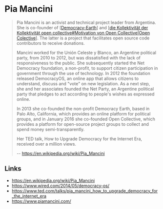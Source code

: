 # Pia Mancini

> Pia Mancini is an activist and technical project leader from Argentina. She is co-founder of [[Democracy-Earth]] and [[die Kollektivität der Kollektivität open collective#Motivation von Open Collective|Open Colective]]. The latter is a project that facilitates open source code contributors to receive donations.
> 
> Mancini worked for the Unión Celeste y Blanco, an Argentine political party, from 2010 to 2012, but was dissatisfied with the lack of responsiveness to the public. She subsequently started the Net Democracy foundation, a non-profit, to support citizen participation in government through the use of technology. In 2012 the foundation released DemocracyOS, an online app that allows citizens to understand, discuss and "vote" on new legislation. As a next step, she and her associates founded the Net Party, an Argentine political party that pledges to act according to people's wishes as expressed online.
> 
> In 2013 she co-founded the non-profit Democracy Earth, based in Palo Alto, California, which provides an online platform for political groups, and in January 2016 she co-founded Open Collective, which provides a platform for open-source project groups to collect and spend money semi-transparently.
> 
> Her TED talk, How to Upgrade Democracy for the Internet Era, received over a million views.
> 
> -- https://en.wikipedia.org/wiki/Pia_Mancini

## Links
* https://en.wikipedia.org/wiki/Pia_Mancini
* https://www.wired.com/2014/05/democracy-os/
* https://www.ted.com/talks/pia_mancini_how_to_upgrade_democracy_for_the_internet_era
* https://www.piamancini.com/

[Democracy-Earth]: democracy-earth.md "democracy.earth"
[die Kollektivität der Kollektivität open collective#Motivation von Open Collective|Open Colective]: <die Kollektivität der Kollektivität open collective.md> "Open Colective"